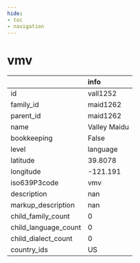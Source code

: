 ```yaml
---
hide:
- toc
- navigation
---
```

# vmv
|                      | info         |
|:---------------------|:-------------|
| id                   | vall1252     |
| family_id            | maid1262     |
| parent_id            | maid1262     |
| name                 | Valley Maidu |
| bookkeeping          | False        |
| level                | language     |
| latitude             | 39.8078      |
| longitude            | -121.191     |
| iso639P3code         | vmv          |
| description          | nan          |
| markup_description   | nan          |
| child_family_count   | 0            |
| child_language_count | 0            |
| child_dialect_count  | 0            |
| country_ids          | US           |